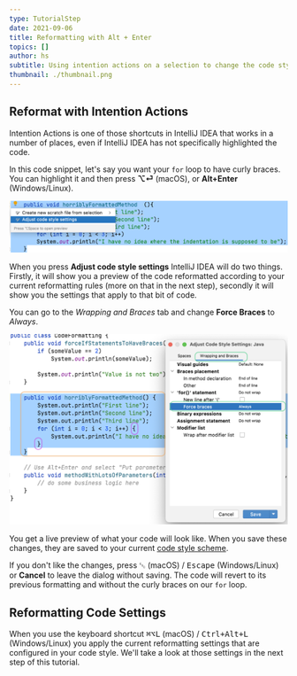 ```yaml
---
type: TutorialStep
date: 2021-09-06
title: Reformatting with Alt + Enter
topics: []
author: hs
subtitle: Using intention actions on a selection to change the code style settings
thumbnail: ./thumbnail.png
---
```


## Reformat with Intention Actions

Intention Actions is one of those shortcuts in IntelliJ IDEA that works in a number of places, even if IntelliJ IDEA has not specifically highlighted the code.

In this code snippet, let's say you want your `for` loop to have curly braces. You can highlight it and then press **⌥⏎** (macOS), or **Alt+Enter** (Windows/Linux).

![Adjust Code Style Menu](adjust-code-style-menu.png)

When you press **Adjust code style settings** IntelliJ IDEA will do two things. Firstly, it will show you a preview of the code reformatted according to your current reformatting rules (more on that in the next step), secondly it will show you the settings that apply to that bit of code.

You can go to the _Wrapping and Braces_ tab and change **Force Braces** to _Always_.

![Force Braces for our For Loop](force-braces.png)

You get a live preview of what your code will look like. When you save these changes, they are saved to your current [code style scheme](https://www.jetbrains.com/help/idea/configuring-code-style.html).

If you don't like the changes, press <kbd>␛</kbd> (macOS) / <kbd>Escape</kbd> (Windows/Linux) or **Cancel** to leave the dialog without saving. The code will revert to its previous formatting and without the curly braces on our `for` loop.

## Reformatting Code Settings

When you use the keyboard shortcut <kbd>⌘⌥L</kbd> (macOS) / <kbd>Ctrl+Alt+L</kbd> (Windows/Linux) you apply the current reformatting settings that are configured in your code style. We'll take a look at those settings in the next step of this tutorial.
